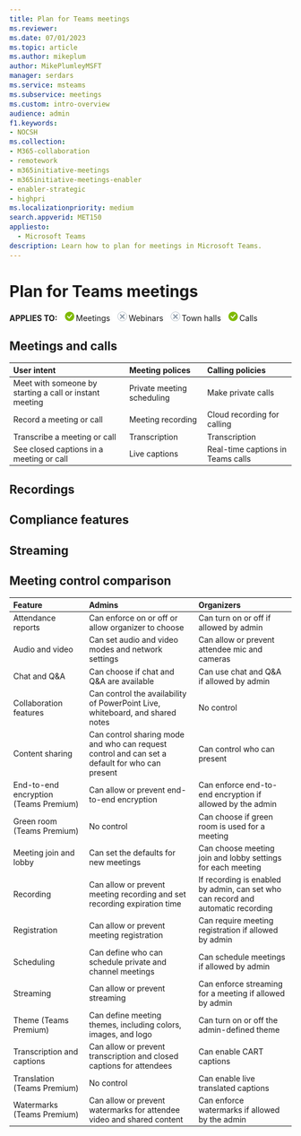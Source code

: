 ```yaml
---
title: Plan for Teams meetings
ms.reviewer: 
ms.date: 07/01/2023
ms.topic: article
ms.author: mikeplum
author: MikePlumleyMSFT
manager: serdars
ms.service: msteams
ms.subservice: meetings
ms.custom: intro-overview
audience: admin
f1.keywords:
- NOCSH
ms.collection: 
- M365-collaboration
- remotework
- m365initiative-meetings
- m365initiative-meetings-enabler
- enabler-strategic
- highpri
ms.localizationpriority: medium
search.appverid: MET150
appliesto: 
  - Microsoft Teams
description: Learn how to plan for meetings in Microsoft Teams.
---
```


# Plan for Teams meetings

**APPLIES TO:** ![yes](media/yes.png)Meetings ![no](media/no.png)Webinars ![no](media/no.png)Town halls ![yes](media/yes.png)Calls


## Meetings and calls


|User intent|Meeting polices|Calling policies|
|:------|:--------------|:---------------|
|Meet with someone by starting a call or instant meeting|Private meeting scheduling|Make private calls|
|Record a meeting or call|Meeting recording|Cloud recording for calling|
|Transcribe a meeting or call|Transcription|Transcription|
|See closed captions in a meeting or call|Live captions|Real-time captions in Teams calls|



## Recordings

## Compliance features

## Streaming

## Meeting control comparison


|Feature|Admins|Organizers|
|:------|:-----|:---------|
|Attendance reports|Can enforce on or off or allow organizer to choose|Can turn on or off if allowed by admin|
|Audio and video|Can set audio and video modes and network settings|Can allow or prevent attendee mic and cameras|
|Chat and Q&A|Can choose if chat and Q&A are available|Can use chat and Q&A if allowed by admin|
|Collaboration features|Can control the availability of PowerPoint Live, whiteboard, and shared notes|No control|
|Content sharing|Can control sharing mode and who can request control and can set a default for who can present|Can control who can present|
|End-to-end encryption (Teams Premium)|Can allow or prevent end-to-end encryption|Can enforce end-to-end encryption if allowed by the admin|
|Green room (Teams Premium)|No control|Can choose if green room is used for a meeting|
|Meeting join and lobby|Can set the defaults for new meetings|Can choose meeting join and lobby settings for each meeting|
|Recording|Can allow or prevent meeting recording and set recording expiration time|If recording is enabled by admin, can set who can record and automatic recording|
|Registration|Can allow or prevent meeting registration|Can require meeting registration if allowed by admin|
|Scheduling|Can define who can schedule private and channel meetings|Can schedule meetings if allowed by admin|
|Streaming|Can allow or prevent streaming|Can enforce streaming for a meeting if allowed by admin|
|Theme (Teams Premium)|Can define meeting themes, including colors, images, and logo|Can turn on or off the admin-defined theme|
|Transcription and captions|Can allow or prevent transcription and closed captions for attendees|Can enable CART captions|
|Translation (Teams Premium)|No control|Can enable live translated captions|
|Watermarks (Teams Premium)|Can allow or prevent watermarks for attendee video and shared content|Can enforce watermarks if allowed by the admin|



